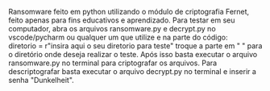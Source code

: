 Ransomware feito em python utilizando o módulo de criptografia Fernet, feito apenas para fins educativos e aprendizado.
Para testar em seu computador, abra os arquivos ransomware.py e decrypt.py no vscode/pycharm ou qualquer um que utilize e na parte do código:  
diretorio = r"insira aqui o seu diretorio para teste" 
troque a parte em " " para o diretório onde deseja realizar o teste.
Após isso basta executar o arquivo ransomware.py no terminal para criptografar os arquivos.
Para descriptografar basta executar o arquivo decrypt.py no terminal e inserir a senha "Dunkelheit".
